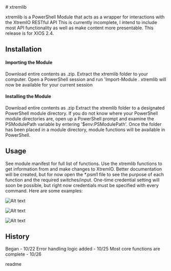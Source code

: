 <snippet>
  <content>
# xtremlib
 
xtremlib is a PowerShell Module that acts as a wrapper for interactions with the XtremIO RESTful API
This is currently incomplete, I intend to include most API functionality as well as make content more presentable.
This release is for XIOS 2.4. 


 
## Installation

#### Importing the Module 
Download entire  contents as .zip. Extract the xtremlib folder to your computer. Open a PowerShell session
and run 'Import-Module <location where you put xtremlib>. xtremlib will now be available for your current session 

#### Installing the Module
Download entire contents as .zip Extract the xtremlib folder to a designated PowerShell module directory. If you do
not know where your PowerShell module directories are, open up a PowerShell prompt and examine the PSModulePath variable
by entering '$env:PSModulePath'. Once the folder has been placed in a module directory, module functions will be available
in PowerShell. 
 
## Usage
See module manifest for full list of functions. Use the xtremlib functions to get information from and make changes to XtremIO.
Better documentation will be created, but for now open the *.psm1 file to see the purpose of each function and the required 
switches/input. One-time credential setting will soon be possible, but right now credentials must be specified with every command. 
Here are some examples:

![Alt text](http://i.imgur.com/cMSVfho.png "Example with stored credentials")

![Alt text](http://i.imgur.com/jl2JGpS.png "Example Commands")

![Alt text](http://i.imgur.com/bckO9Wz.png "More examples")

## History
 
Began - 10/22
Error handling logic added - 10/25
Most core functions are complete - 10/26 
 

></content>
  <tabTrigger>readme</tabTrigger>
</snippet>